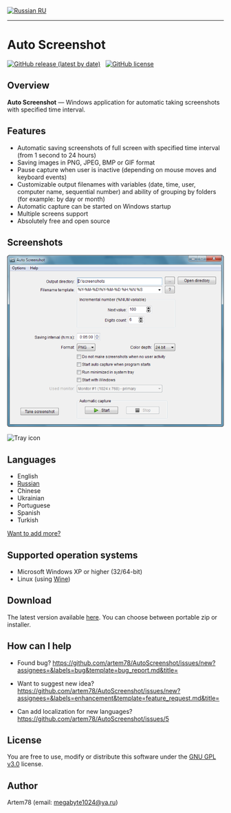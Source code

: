 [![Russian](images/russian_icon.png) RU](README-ru.md "Russian")

-------------------------  

Auto Screenshot
===============

[![GitHub release (latest by date)](https://img.shields.io/github/v/release/artem78/AutoScreenshot?style=plastic)](https://github.com/artem78/AutoScreenshot/releases/latest)&nbsp;&nbsp;&nbsp;[![GitHub license](https://img.shields.io/github/license/artem78/AutoScreenshot?style=plastic)](https://github.com/artem78/AutoScreenshot/blob/master/LICENSE.txt)

## Overview
**Auto Screenshot** — Windows application for automatic taking screenshots with specified time interval.

## Features
* Automatic saving screenshots of full screen with specified time interval (from 1 second to 24 hours)
* Saving images in PNG, JPEG, BMP or GIF format
* Pause capture when user is inactive (depending on mouse moves and keyboard events) 
* Customizable output filenames with variables (date, time, user, computer name, sequential number) and ability of grouping by folders (for example: by day or month)
* Automatic capture can be started on Windows startup
* Multiple screens support
* Absolutely free and open source

## Screenshots
![Main program window](images/main_window.png "Main program window")

![Tray icon](images/tray_icon_animation.gif "Tray icon")

## Languages
* English
* [Russian](README-ru.md)
* Chinese
* Ukrainian
* Portuguese
* Spanish
* Turkish

[Want to add more?](https://github.com/artem78/AutoScreenshot/issues/5)

## Supported operation systems
* Microsoft Windows XP or higher (32/64-bit)
* Linux (using [Wine](https://www.winehq.org/))

## Download
The latest version available [here](https://github.com/artem78/AutoScreenshot/releases/latest). You can choose between portable zip or installer.

## How can I help
* Found bug?
https://github.com/artem78/AutoScreenshot/issues/new?assignees=&labels=bug&template=bug_report.md&title=

* Want to suggest new idea?
https://github.com/artem78/AutoScreenshot/issues/new?assignees=&labels=enhancement&template=feature_request.md&title=

* Can add localization for new languages?
https://github.com/artem78/AutoScreenshot/issues/5

## License
You are free to use, modify or distribute this software under the [GNU GPL v3.0](https://github.com/artem78/AutoScreenshot/blob/master/LICENSE.txt) license.

## Author
Artem78 (email: [megabyte1024@ya.ru](mailto:megabyte1024@ya.ru?subject=AutoScreenshot))
